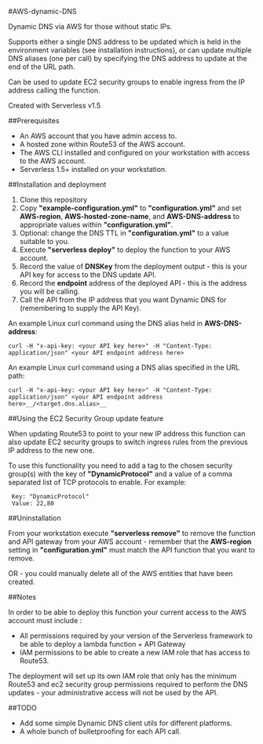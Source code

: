 #AWS-dynamic-DNS

Dynamic DNS via AWS for those without static IPs.

Supports either a single DNS address to be updated which is held in the environment variables (see installation instructions),
or can update multiple DNS aliases (one per call) by specifying the DNS address to update at the end of the URL path.

Can be used to update EC2 security groups to enable ingress from the IP address calling the function.

Created with Serverless v1.5

##Prerequisites

* An AWS account that you have admin access to.
* A hosted zone within Route53 of the AWS account.
* The AWS CLI installed and configured on your workstation with access to the AWS account.
* Serverless 1.5+ installed on your workstation.

##Installation and deployment

1. Clone this repository
2. Copy __"example-configuration.yml"__ to __"configuration.yml"__ and set __AWS-region__, __AWS-hosted-zone-name__, and __AWS-DNS-address__ to appropriate values within __"configuration.yml"__.
3. Optional: change the DNS TTL in __"configuration.yml"__ to a value suitable to you.
4. Execute __"serverless deploy"__ to deploy the function to your AWS account.
5. Record the value of __DNSKey__ from the deployment output - this is your API key for access to the DNS update API.
6. Record the __endpoint__ address of the deployed API - this is the address you will be calling.
7. Call the API from the IP address that you want Dynamic DNS for (remembering to supply the API Key).

An example Linux curl command using the DNS alias held in __AWS-DNS-address__:

    curl -H "x-api-key: <your API key here>" -H "Content-Type: application/json" <your API endpoint address here>

An example Linux curl command using a DNS alias specified in the URL path:

    curl -H "x-api-key: <your API key here>" -H "Content-Type: application/json" <your API endpoint address here>__/<target.dns.alias>__


##Using the EC2 Security Group update feature

When updating Route53 to point to your new IP address this function can also update EC2 security groups to switch ingress rules from the previous IP address to the new one.

To use this functionality you need to add a tag to the chosen security group(s) with the key of __"DynamicProtocol"__ and a value of a comma separated list of TCP protocols to enable. For example:

     Key: "DynamicProtocol" 
     Value: 22,80



##Uninstallation

From your workstation execute __"serverless remove"__ to remove the function and API gateway from your AWS account - remember that the __AWS-region__ setting in __"configuration.yml"__ must match the API function that you want to remove.

OR - you could manually delete all of the AWS entities that have been created.


##Notes

In order to be able to deploy this function your current access to the AWS account must include :
*   All permissions required by your version of the Serverless framework to be able to deploy a lambda function + API Gateway
*   IAM permissions to be able to create a new IAM role that has access to Route53.

The deployment will set up its own IAM role that only has the minimum Route53 and ec2 security group permissions required to perform the DNS updates - your administrative access will not be used by the API.


##TODO

* Add some simple Dynamic DNS client utils for different platforms.
* A whole bunch of bulletproofing for each API call.